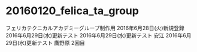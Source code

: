 # 20160120_felica_ta_group
フェリカテクニカルアカデミーグループ制作用
2016年6月28日(火)新規登録
2016年6月29日(水)更新テスト
2016年6月29日(水)更新テスト 安江
2016年6月29日(水)更新テスト 鷹野原 2回目